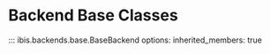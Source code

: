 # Backend Base Classes

<!-- prettier-ignore-start -->
::: ibis.backends.base.BaseBackend
    options:
      inherited_members: true
<!-- prettier-ignore-end -->
